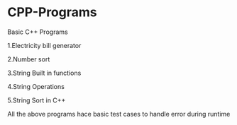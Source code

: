 # CPP-Programs
Basic C++ Programs

1.Electricity bill generator

2.Number sort

3.String Built in functions

4.String Operations

5.String Sort in C++

All the above programs hace basic test cases to handle error during runtime
